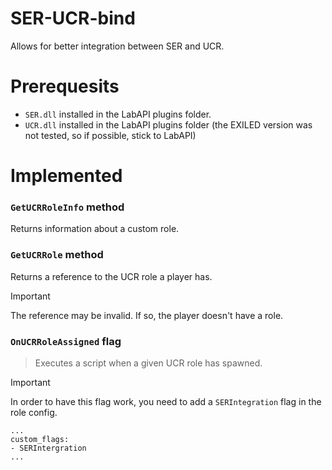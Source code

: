 # SER-UCR-bind
Allows for better integration between SER and UCR.

# Prerequesits
- `SER.dll` installed in the LabAPI plugins folder.
- `UCR.dll` installed in the LabAPI plugins folder (the EXILED version was not tested, so if possible, stick to LabAPI)

# Implemented
### `GetUCRRoleInfo` method
Returns information about a custom role.
### `GetUCRRole` method
Returns a reference to the UCR role a player has. 
> [!IMPORTANT]
> The reference may be invalid. If so, the player doesn't have a role.

### `OnUCRRoleAssigned` flag
> Executes a script when a given UCR role has spawned.

> [!IMPORTANT]
> In order to have this flag work, you need to add a `SERIntegration` flag in the role config.
> ```
> ...
> custom_flags: 
> - SERIntergration
> ...
> ```
